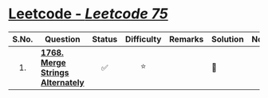 # [Leetcode - <em>Leetcode 75</em>](https://leetcode.com/studyplan/leetcode-75/)
| S.No. | Question | Status | Difficulty | Remarks | Solution | Notes |
| :---: | -------- | :----: | :--------: | ------- | -------- | ----- |
| 1. | [**1768. Merge Strings Alternately**](https://leetcode.com/problems/merge-strings-alternately/description/?envType=study-plan-v2&envId=leetcode-75) | :white_check_mark: | :star: | | :link: [](solutions/1.md) | |